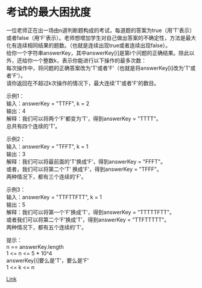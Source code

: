 <h1>考试的最大困扰度</h1>

一位老师正在出一场由n道判断题构成的考试，每道题的答案为true（用'T'表示）或者false（用'F'表示）。老师想增加学生对自己做出答案的不确定性，方法是最大化有连续相同结果的题数。（也就是连续出现true或者连续出现false）。</br>
给你一个字符串answerKey，其中answerKey[i]是第i个问题的正确结果。除此以外，还给你一个整数k，表示你能进行以下操作的最多次数：</br>
每次操作中，将问题的正确答案改为'T'或者'F'（也就是将answerKey[i]改为'T'或者'F'）。</br>
请你返回在不超过k次操作的情况下，最大连续'T'或者'F'的数目。</br>

示例1：</br>
输入：answerKey = "TTFF", k = 2</br>
输出：4</br>
解释：我们可以将两个'F'都变为'T'，得到answerKey = "TTTT"。</br>
总共有四个连续的'T'。</br>

示例2：</br>
输入：answerKey = "TFFT", k = 1</br>
输出：3</br>
解释：我们可以将最前面的'T'换成'F'，得到answerKey = "FFFT"。</br>
或者，我们可以将第二个'T' 换成'F'，得到answerKey = "TFFF"。</br>
两种情况下，都有三个连续的'F'。</br>

示例3：</br>
输入：answerKey = "TTFTTFTT", k = 1</br>
输出：5</br>
解释：我们可以将第一个'F'换成'T'，得到answerKey = "TTTTTFTT"。</br>
或者我们可以将第二个'F'换成'T'，得到answerKey = "TTFTTTTT"。</br>
两种情况下，都有五个连续的'T'。</br>

提示：</br>
n == answerKey.length</br>
1 <= n <= 5 * 10^4</br>
answerKey[i]要么是'T'，要么是'F'</br>
1 <= k <= n</br>

[Link](https://leetcode-cn.com/problems/maximize-the-confusion-of-an-exam/)